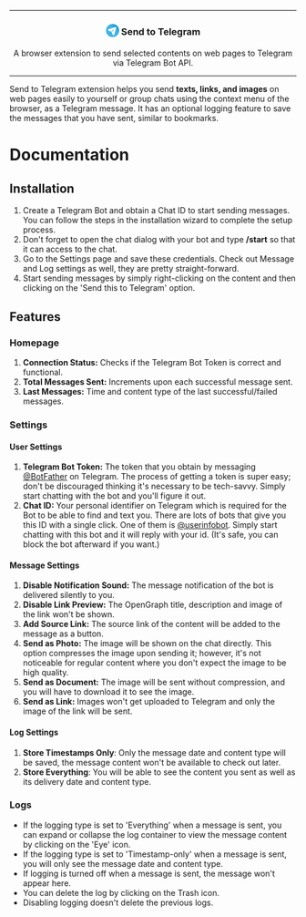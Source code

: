 ***

<h3 align="center">
<sub>
<img src="./src/assets/logo/64.png" height="24" width="24">
</sub>
Send to Telegram
</h3>
<p align="center">
A browser extension to send selected contents on web pages to Telegram via Telegram Bot API.
</p>

***

Send to Telegram extension helps you send **texts, links, and images** on web pages easily to yourself or group chats using the context menu of the browser, as a Telegram message. It has an optional logging feature to save the messages that you have sent, similar to bookmarks.

<h1>Documentation</h1>

<h2>Installation</h2>

1. Create a Telegram Bot and obtain a Chat ID to start sending messages. You can follow the steps in the installation wizard to complete the setup process.
2. Don't forget to open the chat dialog with your bot and type **/start** so that it can access to the chat.
3. Go to the Settings page and save these credentials. Check out Message and Log settings as well, they are pretty straight-forward.
4. Start sending messages by simply right-clicking on the content and then clicking on the 'Send this to Telegram' option.

<h2>Features</h2>

<h3>Homepage</h3>

1. **Connection Status:** Checks if the Telegram Bot Token is correct and functional.
2. **Total Messages Sent:** Increments upon each successful message sent.
3. **Last Messages:** Time and content type of the last successful/failed messages.

<h3>Settings</h3>

<h4>User Settings</h4>

1. **Telegram Bot Token:** The token that you obtain by messaging [@BotFather](https://t.me/BotFather) on Telegram. The process of getting a token is super easy; don't be discouraged thinking it's necessary to be tech-savvy. Simply start chatting with the bot and you'll figure it out.
2. **Chat ID:** Your personal identifier on Telegram which is required for the Bot to be able to find and text you. There are lots of bots that give you this ID with a single click. One of them is [@userinfobot](https://t.me/userinfobot). Simply start chatting with this bot and it will reply with your id. (It's safe, you can block the bot afterward if you want.)

<h4>Message Settings</h4>

1. **Disable Notification Sound:** The message notification of the bot is delivered silently to you.
2. **Disable Link Preview:** The OpenGraph title, description and image of the link won't be shown.
3. **Add Source Link:** The source link of the content will be added to the message as a button.
4. **Send as Photo:** The image will be shown on the chat directly. This option compresses the image upon sending it; however, it's not noticeable for regular content where you don't expect the image to be high quality.
5. **Send as Document:** The image will be sent without compression, and you will have to download it to see the image.
6. **Send as Link:** Images won't get uploaded to Telegram and only the image of the link will be sent.

<h4>Log Settings</h4>

1. **Store Timestamps Only**: Only the message date and content type will be saved, the message content won't be available to check out later.
2. **Store Everything**: You will be able to see the content you sent as well as its delivery date and content type.

<h3>Logs</h3>

- If the logging type is set to 'Everything' when a message is sent, you can expand or collapse the log container to view the message content by clicking on the 'Eye' icon.
- If the logging type is set to 'Timestamp-only' when a message is sent, you will only see the message date and content type.
- If logging is turned off when a message is sent, the message won't appear here.
- You can delete the log by clicking on the Trash icon.
- Disabling logging doesn't delete the previous logs.

